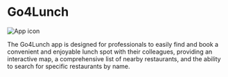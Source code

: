 # Go4Lunch

![App icon](https://github.com/Haagentiv1/Go4Lunch/blob/master/Capture%20d%E2%80%99e%CC%81cran%202023-01-29%20a%CC%80%2019.00.15.png)

The Go4Lunch app is designed for professionals to easily find and book a convenient and enjoyable lunch spot with their colleagues, providing an interactive map, a comprehensive list of nearby restaurants, and the ability to search for specific restaurants by name.
